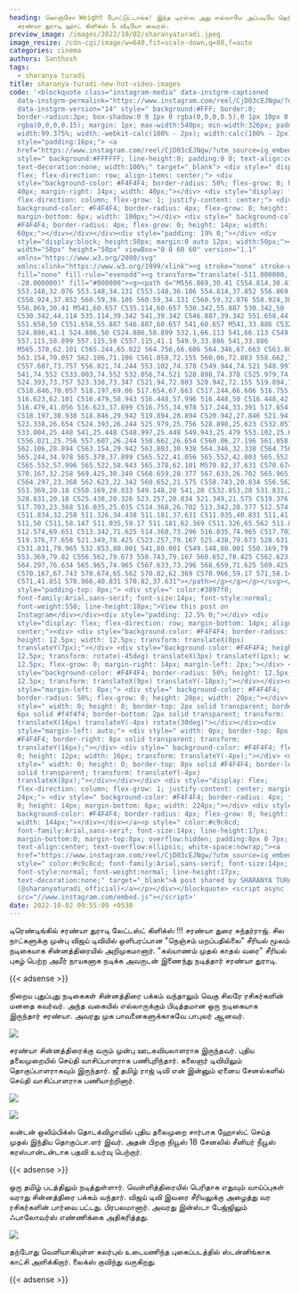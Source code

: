 ```yaml
---
heading: கொஞ்சோ Weight போட்டுட்டாங்க! இந்த டிரஸ்ல அது எல்லாமே அப்படியே தெரியும்!
  சரண்யா துராடி ஹாட் கிளிக்ஸ் & வீடியோ வைரல்.
preview_image: /images/2022/10/02/sharanyaturadi.jpeg
image_resize: /cdn-cgi/image/w=640,fit=scale-down,q=80,f=auto
categories: cinema
authors: Santhosh
tags:
  - sharanya turadi
title: sharanya-turadi-new-hot-video-images
code: '<blockquote class="instagram-media" data-instgrm-captioned
  data-instgrm-permalink="https://www.instagram.com/reel/CjD03cEJNgw/?utm_source=ig_embed&amp;utm_campaign=loading"
  data-instgrm-version="14" style=" background:#FFF; border:0;
  border-radius:3px; box-shadow:0 0 1px 0 rgba(0,0,0,0.5),0 1px 10px 0
  rgba(0,0,0,0.15); margin: 1px; max-width:540px; min-width:326px; padding:0;
  width:99.375%; width:-webkit-calc(100% - 2px); width:calc(100% - 2px);"><div
  style="padding:16px;"> <a
  href="https://www.instagram.com/reel/CjD03cEJNgw/?utm_source=ig_embed&amp;utm_campaign=loading"
  style=" background:#FFFFFF; line-height:0; padding:0 0; text-align:center;
  text-decoration:none; width:100%;" target="_blank"> <div style=" display:
  flex; flex-direction: row; align-items: center;"> <div
  style="background-color: #F4F4F4; border-radius: 50%; flex-grow: 0; height:
  40px; margin-right: 14px; width: 40px;"></div> <div style="display: flex;
  flex-direction: column; flex-grow: 1; justify-content: center;"> <div style="
  background-color: #F4F4F4; border-radius: 4px; flex-grow: 0; height: 14px;
  margin-bottom: 6px; width: 100px;"></div> <div style=" background-color:
  #F4F4F4; border-radius: 4px; flex-grow: 0; height: 14px; width:
  60px;"></div></div></div><div style="padding: 19% 0;"></div> <div
  style="display:block; height:50px; margin:0 auto 12px; width:50px;"><svg
  width="50px" height="50px" viewBox="0 0 60 60" version="1.1"
  xmlns="https://www.w3.org/2000/svg"
  xmlns:xlink="https://www.w3.org/1999/xlink"><g stroke="none" stroke-width="1"
  fill="none" fill-rule="evenodd"><g transform="translate(-511.000000,
  -20.000000)" fill="#000000"><g><path d="M556.869,30.41 C554.814,30.41
  553.148,32.076 553.148,34.131 C553.148,36.186 554.814,37.852 556.869,37.852
  C558.924,37.852 560.59,36.186 560.59,34.131 C560.59,32.076 558.924,30.41
  556.869,30.41 M541,60.657 C535.114,60.657 530.342,55.887 530.342,50
  C530.342,44.114 535.114,39.342 541,39.342 C546.887,39.342 551.658,44.114
  551.658,50 C551.658,55.887 546.887,60.657 541,60.657 M541,33.886 C532.1,33.886
  524.886,41.1 524.886,50 C524.886,58.899 532.1,66.113 541,66.113 C549.9,66.113
  557.115,58.899 557.115,50 C557.115,41.1 549.9,33.886 541,33.886
  M565.378,62.101 C565.244,65.022 564.756,66.606 564.346,67.663 C563.803,69.06
  563.154,70.057 562.106,71.106 C561.058,72.155 560.06,72.803 558.662,73.347
  C557.607,73.757 556.021,74.244 553.102,74.378 C549.944,74.521 548.997,74.552
  541,74.552 C533.003,74.552 532.056,74.521 528.898,74.378 C525.979,74.244
  524.393,73.757 523.338,73.347 C521.94,72.803 520.942,72.155 519.894,71.106
  C518.846,70.057 518.197,69.06 517.654,67.663 C517.244,66.606 516.755,65.022
  516.623,62.101 C516.479,58.943 516.448,57.996 516.448,50 C516.448,42.003
  516.479,41.056 516.623,37.899 C516.755,34.978 517.244,33.391 517.654,32.338
  C518.197,30.938 518.846,29.942 519.894,28.894 C520.942,27.846 521.94,27.196
  523.338,26.654 C524.393,26.244 525.979,25.756 528.898,25.623 C532.057,25.479
  533.004,25.448 541,25.448 C548.997,25.448 549.943,25.479 553.102,25.623
  C556.021,25.756 557.607,26.244 558.662,26.654 C560.06,27.196 561.058,27.846
  562.106,28.894 C563.154,29.942 563.803,30.938 564.346,32.338 C564.756,33.391
  565.244,34.978 565.378,37.899 C565.522,41.056 565.552,42.003 565.552,50
  C565.552,57.996 565.522,58.943 565.378,62.101 M570.82,37.631 C570.674,34.438
  570.167,32.258 569.425,30.349 C568.659,28.377 567.633,26.702 565.965,25.035
  C564.297,23.368 562.623,22.342 560.652,21.575 C558.743,20.834 556.562,20.326
  553.369,20.18 C550.169,20.033 549.148,20 541,20 C532.853,20 531.831,20.033
  528.631,20.18 C525.438,20.326 523.257,20.834 521.349,21.575 C519.376,22.342
  517.703,23.368 516.035,25.035 C514.368,26.702 513.342,28.377 512.574,30.349
  C511.834,32.258 511.326,34.438 511.181,37.631 C511.035,40.831 511,41.851
  511,50 C511,58.147 511.035,59.17 511.181,62.369 C511.326,65.562 511.834,67.743
  512.574,69.651 C513.342,71.625 514.368,73.296 516.035,74.965 C517.703,76.634
  519.376,77.658 521.349,78.425 C523.257,79.167 525.438,79.673 528.631,79.82
  C531.831,79.965 532.853,80.001 541,80.001 C549.148,80.001 550.169,79.965
  553.369,79.82 C556.562,79.673 558.743,79.167 560.652,78.425 C562.623,77.658
  564.297,76.634 565.965,74.965 C567.633,73.296 568.659,71.625 569.425,69.651
  C570.167,67.743 570.674,65.562 570.82,62.369 C570.966,59.17 571,58.147 571,50
  C571,41.851 570.966,40.831 570.82,37.631"></path></g></g></g></svg></div><div
  style="padding-top: 8px;"> <div style=" color:#3897f0;
  font-family:Arial,sans-serif; font-size:14px; font-style:normal;
  font-weight:550; line-height:18px;">View this post on
  Instagram</div></div><div style="padding: 12.5% 0;"></div> <div
  style="display: flex; flex-direction: row; margin-bottom: 14px; align-items:
  center;"><div> <div style="background-color: #F4F4F4; border-radius: 50%;
  height: 12.5px; width: 12.5px; transform: translateX(0px)
  translateY(7px);"></div> <div style="background-color: #F4F4F4; height:
  12.5px; transform: rotate(-45deg) translateX(3px) translateY(1px); width:
  12.5px; flex-grow: 0; margin-right: 14px; margin-left: 2px;"></div> <div
  style="background-color: #F4F4F4; border-radius: 50%; height: 12.5px; width:
  12.5px; transform: translateX(9px) translateY(-18px);"></div></div><div
  style="margin-left: 8px;"> <div style=" background-color: #F4F4F4;
  border-radius: 50%; flex-grow: 0; height: 20px; width: 20px;"></div> <div
  style=" width: 0; height: 0; border-top: 2px solid transparent; border-left:
  6px solid #f4f4f4; border-bottom: 2px solid transparent; transform:
  translateX(16px) translateY(-4px) rotate(30deg)"></div></div><div
  style="margin-left: auto;"> <div style=" width: 0px; border-top: 8px solid
  #F4F4F4; border-right: 8px solid transparent; transform:
  translateY(16px);"></div> <div style=" background-color: #F4F4F4; flex-grow:
  0; height: 12px; width: 16px; transform: translateY(-4px);"></div> <div
  style=" width: 0; height: 0; border-top: 8px solid #F4F4F4; border-left: 8px
  solid transparent; transform: translateY(-4px)
  translateX(8px);"></div></div></div> <div style="display: flex;
  flex-direction: column; flex-grow: 1; justify-content: center; margin-bottom:
  24px;"> <div style=" background-color: #F4F4F4; border-radius: 4px; flex-grow:
  0; height: 14px; margin-bottom: 6px; width: 224px;"></div> <div style="
  background-color: #F4F4F4; border-radius: 4px; flex-grow: 0; height: 14px;
  width: 144px;"></div></div></a><p style=" color:#c9c8cd;
  font-family:Arial,sans-serif; font-size:14px; line-height:17px;
  margin-bottom:0; margin-top:8px; overflow:hidden; padding:8px 0 7px;
  text-align:center; text-overflow:ellipsis; white-space:nowrap;"><a
  href="https://www.instagram.com/reel/CjD03cEJNgw/?utm_source=ig_embed&amp;utm_campaign=loading"
  style=" color:#c9c8cd; font-family:Arial,sans-serif; font-size:14px;
  font-style:normal; font-weight:normal; line-height:17px;
  text-decoration:none;" target="_blank">A post shared by SHARANYA TURADI
  (@sharanyaturadi_official)</a></p></div></blockquote> <script async
  src="//www.instagram.com/embed.js"></script>'
date: 2022-10-02 09:55:09 +0530
---
```

டிரெண்டிங்கில் சரண்யா துராடி லேட்டஸ்ட் கிளிக்ஸ் !!!
சரண்யா துரை சுந்தர்ராஜ். சில நாட்களுக்கு முன்பு விஜய் டிவியில் ஒளிபரப்பான "நெஞ்சம் மறப்பதில்லை" சீரியல் மூலம் நடிகையாக சின்னத்திரையில் அறிமுகமானார். "கல்யாணம் முதல் காதல் வரை" சீரியல் புகழ் பெற்ற அமீர் நாயகனாக நடிக்க அவருடன் இணைந்து நடித்தார் சரண்யா துராடி. 

{{< adsense >}}

நிறைய புதுப்புது நடிகைகள் சின்னத்திரை பக்கம் வந்தாலும் வெகு சிலரே ரசிகர்களின் மனதை கவர்வர். அந்த வகையில் எல்லாருக்கும் பிடித்தமான ஒரு நடிகையாக இருந்தார் சரண்யா.‌ அவரது முக பாவனைகளுக்காகவே பாபுலர் ஆனவர்‌.

![](/images/2022/10/02/sharanya-turadi-new-hot-video-images.jpeg)

சரண்யா சின்னத்திரைக்கு வரும் முன்பு ஊடகவியலாளராக இருந்தவர்.‌ புதிய தலைமுறையில் செய்தி வாசிப்பாளராக பணிபுரிந்தார். கலைஞர் டிவியிலும் தொகுப்பாளராகவும் இருந்தார். ஜீ தமிழ் ராஜ் டிவி என் இன்னும் ஏனைய சேனல்களில் செய்தி வாசிப்பாளராக பணியாற்றினார். 

![](/images/2022/10/02/sharanya-turadi-new-hot-video-images2.jpeg)

![](/images/2022/10/02/sharanya-turadi-new-hot-video-images4.jpeg)

லன்டன் ஒலிம்பிக்ஸ் தொடக்விழாவில் புதிய தலைமுறை சார்பாக ஹோஸ்ட் செய்த முதல் இந்திய தொகுப்பா.ளர் இவர். அதன் பிறகு நியூஸ் 18 சேனலில் சீனியர் நீயூஸ் கரஸ்பான்டன்டாக பதவி உயர்வு பெற்றார். 

{{< adsense >}}

ஒரு தமிழ் படத்திலும் நடித்துள்ளார். வெள்ளித்திரையில் பெரிதாக எதுவும் வாய்ப்புகள் வராது சின்னத்திரை பக்கம் வந்தார். விஜய் டிவி இவரை சீரியலுக்கு அழைத்து வர ரசிகர்களின் பார்வை பட்டது. பிரபலமானார். அவரது இன்ஸ்டா பேஜ்ஜிலும் ஃபாலோவர்ஸ் எண்ணிக்கை அதிகரித்தது. 

![](/images/2022/10/02/sharanya-turadi-new-hot-video-images6.jpeg)

தற்போது வெளியாகியுள்ள கலர்புல் உடையணிந்த புகைப்படத்தில் ஸ்டன்னிங்காக காட்சி அளிக்கிறார். லைக்ஸ் குவிந்து வருகிறது.

{{< adsense >}}